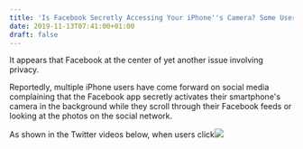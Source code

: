 ```yaml
---
title: 'Is Facebook Secretly Accessing Your iPhone''s Camera? Some Users Claimed'
date: 2019-11-13T07:41:00+01:00
draft: false
---
```


It appears that Facebook at the center of yet another issue involving privacy.  
  
Reportedly, multiple iPhone users have come forward on social media complaining that the Facebook app secretly activates their smartphone's camera in the background while they scroll through their Facebook feeds or looking at the photos on the social network.  
  
As shown in the Twitter videos below, when users click![](http://feeds.feedburner.com/~r/TheHackersNews/~4/xQsEEaLm86Q)